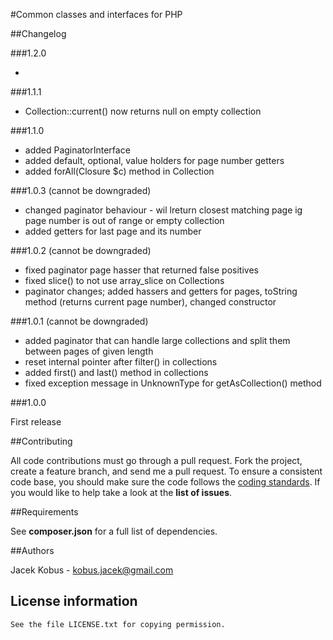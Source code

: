 #Common classes and interfaces for PHP

##Changelog

###1.2.0

-

###1.1.1

- Collection::current() now returns null on empty collection

###1.1.0

- added PaginatorInterface
- added default, optional, value holders for page number getters
- added forAll(Closure $c) method in Collection

###1.0.3 (cannot be downgraded)

- changed paginator behaviour - wil lreturn closest matching page ig page number is out of range or empty collection
- added getters for last page and its number

###1.0.2 (cannot be downgraded)

- fixed paginator page hasser that returned false positives
- fixed slice() to not use array_slice on Collections
- paginator changes; added hassers and getters for pages, toString method (returns current page number), changed constructor

###1.0.1 (cannot be downgraded)

- added paginator that can handle large collections and split them between pages of given length
- reset internal pointer after filter() in collections
- added first() and last() method in collections
- fixed exception message in UnknownType for getAsCollection() method

###1.0.0

First release

##Contributing

All code contributions must go through a pull request.
Fork the project, create a feature branch, and send me a pull request.
To ensure a consistent code base, you should make sure the code follows
the [coding standards](http://symfony.com/doc/2.0/contributing/code/standards.html).
If you would like to help take a look at the **list of issues**.

##Requirements

See **composer.json** for a full list of dependencies.

##Authors

Jacek Kobus - <kobus.jacek@gmail.com>

## License information

    See the file LICENSE.txt for copying permission.